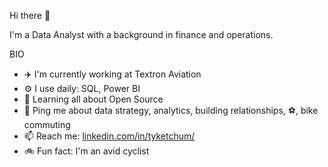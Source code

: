 Hi there 👋

I'm a Data Analyst with a background in finance and operations.

BIO
* :airplane: I'm currently working at Textron Aviation
* ⚙️ I use daily: SQL, Power BI
* 🌱 Learning all about Open Source
* 💬 Ping me about data strategy, analytics, building relationships, :soccer:, bike commuting
* 📫 Reach me: [linkedin.com/in/tyketchum/](https://www.linkedin.com/in/tyketchum/)
* :bike: Fun fact: I'm an avid cyclist
<!--
**tyketch/tyketch** is a ✨ _special_ ✨ repository because its `README.md` (this file) appears on your GitHub profile.

Here are some ideas to get you started:

- 🔭 I’m currently working on ...
- 🌱 I’m currently learning ...
- 👯 I’m looking to collaborate on ...
- 🤔 I’m looking for help with ...
- 💬 Ask me about ...
- 📫 How to reach me: ...
- 😄 Pronouns: ...
- ⚡ Fun fact: ...
-->
